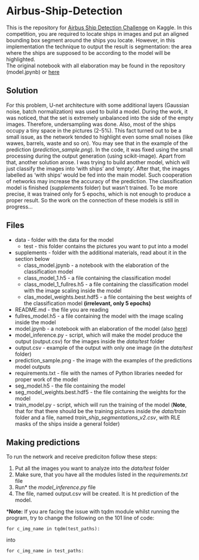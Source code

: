 # Airbus-Ship-Detection
This is the repository for [Airbus Ship Detection Challenge](https://www.kaggle.com/competitions/airbus-ship-detection) on Kaggle. In this competition, you are required to locate ships in images and put an aligned bounding box segment around the ships you locate. However, in this implementation the technique to output the result is segmentation: the area where the ships are supposed to be according to the model will be highlighted. \
The original notebook with all elaboration may be found in the repository (model.jpynb) or [here](https://colab.research.google.com/drive/1BscNdmSV3YH0AipWZXroufdcCCdVNdfE?usp=sharing)

## Solution
For this problem, U-net architecture with some additional layers (Gaussian noise, batch normalization) was used to build a model.  During the work, it was noticed, that the set is extremely unbalanced into the side of the empty images. Therefore, undersampling was done. Also, most of the ships occupy a tiny space in the pictures (2-5%). This fact turned out to be a small issue, as the network tended to highlight even some small noises (like wawes, barrels, waste and so on). You may see that in the example of the prediction (_prediction_sample.png_). In the code, it was fixed using the small processing during the output generation (using scikit-image). Apart from that, another solution arose. I was trying to build another model, which will just classify the images into ‘with ships’ and ‘empty’. After that, the images labelled as ‘with ships’ would be fed into the main model. Such cooperation of networks may increase the accuracy of the prediction. The classification model is finished (_supplements_ folder) but wasn’t trained. To be more precise, it was trained only for 5 epochs, which is not enough to produce a proper result. So the work on the connection of these models is still in progress…

## Files
* data - folder with the data for the model
  - test - this folder contains the pictures you want to put into a model
* supplements - folder with the additional materials, read about it in the section below
  - class_model.jpynb - a notebook with the elaboration of the classification model
  - class_model_1.h5 - a file containing the classification model
  - class_model_1_fullres.h5 - a file containing the classification model with the image scaling inside the model
  - clas_model_weights.best.hdf5 - a file containing the best weights of the classification model **(irrelevant, only 5 epochs)**
* README.md - the file you are reading
* fullres_model.h5 - a file containing the model with the image scaling inside the model
* model.jpynb - a notebook with an elaboration of the model (also [here](https://colab.research.google.com/drive/1BscNdmSV3YH0AipWZXroufdcCCdVNdfE?usp=sharing))
* model_inference.py - script, which will make the model produce the output (output.csv) for the images inside the _data/test_ folder
* output.csv - example of the output with only one image (in the _data/test_ folder)
* prediction_sample.png - the image with the examples of the predictions model outputs
* requirements.txt - file with the names of Python libraries needed for proper work of the model
* seg_model.h5 - the file containing the model
* seg_model_weights.best.hdf5 - the file containing the weights for the model
* train_model.py - script, which will run the training of the model (**Note**, that for that there should be the training pictures inside the _data/train_ folder and a file, named _train_ship_segmentations_v2.csv_, with RLE masks of the ships inside a general folder)

## Making predictions
To run the network and receive prediciton follow these steps:

1. Put all the images you want to analyze into the _data/test_ folder
2. Make sure, that you have all the modules listed in the _requirements.txt_ file
3. Run* the _model_inference.py_ file
4. The file, named output.csv will be created. It is ht prediction of the model.

 \***Note:** If you are facing the issue with tqdm module whilst running the program, try to change the following on the 101 line of code:

```
for c_img_name in tqdm(test_paths):
```

into

```
for c_img_name in test_paths:
```
